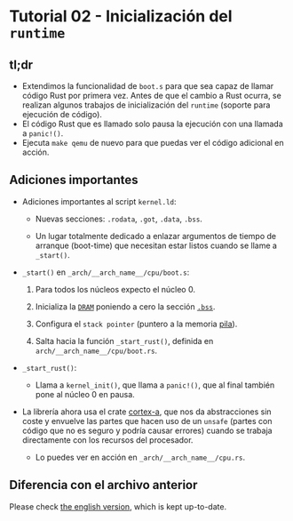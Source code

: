# Tutorial 02 - Inicialización del `runtime`

## tl;dr

* Extendimos la funcionalidad de `boot.s` para que sea capaz de llamar código Rust por primera vez. Antes de que el cambio a Rust ocurra, se realizan algunos trabajos de inicialización del `runtime` (soporte para ejecución de código).
* El código Rust que es llamado solo pausa la ejecución con una llamada a `panic!()`.
* Ejecuta `make qemu` de nuevo para que puedas ver el código adicional en acción.

## Adiciones importantes

* Adiciones importantes al script `kernel.ld`:

  * Nuevas secciones: `.rodata`, `.got`, `.data`, `.bss`.

  * Un lugar totalmente dedicado a enlazar argumentos de tiempo de arranque (boot-time) que necesitan estar listos cuando se llame a `_start()`.

* `_start()` en `_arch/__arch_name__/cpu/boot.s`:

  1. Para todos los núcleos expecto el núcleo 0.

  2. Inicializa la [`DRAM`](https://es.wikipedia.org/wiki/DRAM) poniendo a cero la sección [`.bss`](https://en.wikipedia.org/wiki/.bss).

  3. Configura el `stack pointer` (puntero a la memoria [pila](https://es.wikipedia.org/wiki/Pila_(inform%C3%A1tica))).

  4. Salta hacia la función `_start_rust()`, definida en `arch/__arch_name__/cpu/boot.rs`.

* `_start_rust()`:

  * Llama a `kernel_init()`, que llama a `panic!()`, que al final también pone al núcleo 0 en pausa.

* La librería ahora usa el crate [cortex-a](https://github.com/rust-embedded/cortex-a), que nos da abstracciones sin coste y envuelve las partes que hacen uso de un `unsafe` (partes con código que no es seguro y podría causar errores) cuando se trabaja directamente con los recursos del procesador.

  * Lo puedes ver en acción en `_arch/__arch_name__/cpu.rs`.

## Diferencia con el archivo anterior

Please check [the english version](README.md#diff-to-previous), which is kept up-to-date.
